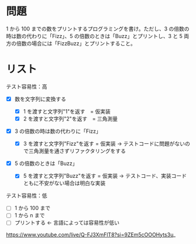# 問題

1 から 100 までの数をプリントするプログラミングを書け。ただし、3 の倍数の時は数の代わりに「Fizz」、5 の倍数のときは「Buzz」とプリントし、3 と 5 両方の倍数の場合には「FizzBuzz」とプリントすること。

# リスト

テスト容易性：高

- [x] 数を文字列に変換する
  <!-- 上記だとテストが書きづらいので具体的なものに -->

  - [x] 1 を渡すと文字列"1"を返す　= 仮実装
  - [x] 2 を渡すと文字列"2"を返す　= 三角測量

- [x] 3 の倍数の時は数の代わりに「Fizz」

  - [x] 3 を渡すと文字列"Fizz"を返す = 仮実装 → テストコードに問題がないので三角測量を通さずリファクタリングをする

- [x] 5 の倍数のときは「Buzz」
  - [x] 5 を渡すと文字列"Buzz"を返す = 仮実装 → テストコード、実装コードともに不安がない場合は明白な実装

テスト容易性：低

- [ ] 1 から 100 まで
- [ ] 1 から n まで
- [ ] プリントする ← 言語によっては容易性が低い

https://www.youtube.com/live/Q-FJ3XmFlT8?si=9ZEm5cOOOHyts3u_
